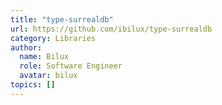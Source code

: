 ```yaml
---
title: "type-surrealdb"
url: https://github.com/ibilux/type-surrealdb
category: Libraries
author:
  name: Bilux
  role: Software Engineer
  avatar: bilux
topics: []
---
```


